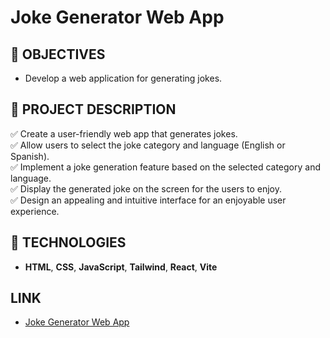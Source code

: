# Joke Generator Web App

## **📌 OBJECTIVES**

- Develop a web application for generating jokes.

## **📌 PROJECT DESCRIPTION**

✅  Create a user-friendly web app that generates jokes.
<br />
✅  Allow users to select the joke category and language (English or Spanish).
<br />
✅  Implement a joke generation feature based on the selected category and language.
<br />
✅  Display the generated joke on the screen for the users to enjoy.
<br />
✅  Design an appealing and intuitive interface for an enjoyable user experience.


## **🦾 TECHNOLOGIES**

-  **HTML**, **CSS**, **JavaScript**, **Tailwind**, **React**, **Vite**

## **LINK**

- <a href="https://joke-generator.sebastian-campos.com/" target="_blank">Joke Generator Web App</a>